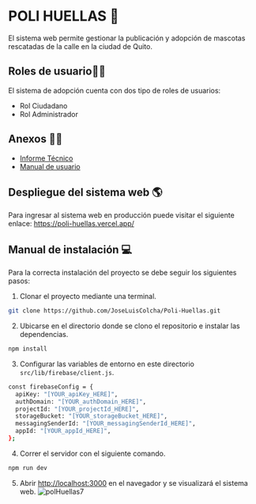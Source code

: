 # POLI HUELLAS :dog:
El sistema web permite gestionar la publicación y adopción de mascotas rescatadas de la calle en la ciudad de Quito.

## Roles de usuario:man_office_worker:
El sistema de adopción cuenta con dos tipo de roles de usuarios:
- Rol Ciudadano
- Rol Administrador

## Anexos :page_facing_up:🎥
- [Informe Técnico](https://docs.google.com/document/d/1QQrjvp8LLsJYbu36nmvyAK4r6Og1QMJN/edit?usp=sharing&ouid=115500227898869112651&rtpof=true&sd=true)
- [Manual de usuario](#)
## Despliegue del sistema web :earth_americas:
Para ingresar al sistema web en producción puede visitar el siguiente enlace: https://poli-huellas.vercel.app/
## Manual de instalación 	:computer:
Para la correcta instalación del proyecto se debe seguir los siguientes pasos:

1. Clonar el proyecto mediante una terminal.
```bash
git clone https://github.com/JoseLuisColcha/Poli-Huellas.git
```
2. Ubicarse en el directorio donde se clono el repositorio e instalar las dependencias.

```bash
npm install
```
3. Configurar las variables de entorno en este directorio `src/lib/firebase/client.js`.
```bash
const firebaseConfig = {
  apiKey: "[YOUR_apiKey_HERE]",
  authDomain: "[YOUR_authDomain_HERE]",
  projectId: "[YOUR_projectId_HERE]",
  storageBucket: "[YOUR_storageBucket_HERE]",
  messagingSenderId: "[YOUR_messagingSenderId_HERE]",
  appId: "[YOUR_appId_HERE]",
};
```
4. Correr el servidor con el siguiente comando.

```bash
npm run dev
```
5. Abrir [http://localhost:3000](http://localhost:3000) en el navegador y se visualizará el sistema web.
![polHuellas7](https://user-images.githubusercontent.com/66267613/189255471-7202223c-00dc-4c78-bc0b-7b8caaefeda9.gif) 
